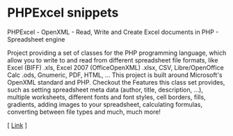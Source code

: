 PHPExcel snippets
=====

PHPExcel - OpenXML - Read, Write and Create Excel documents in PHP - Spreadsheet engine

Project providing a set of classes for the PHP programming language, which allow you to write to and read from different spreadsheet file formats, like Excel (BIFF) .xls, Excel 2007 (OfficeOpenXML) .xlsx, CSV, Libre/OpenOffice Calc .ods, Gnumeric, PDF, HTML, ... This project is built around Microsoft's OpenXML standard and PHP.
Checkout the Features this class set provides, such as setting spreadsheet meta data (author, title, description, ...), multiple worksheets, different fonts and font styles, cell borders, fills, gradients, adding images to your spreadsheet, calculating formulas, converting between file types and much, much more!

[ <a href="https://phpexcel.codeplex.com/">Link</a> ]